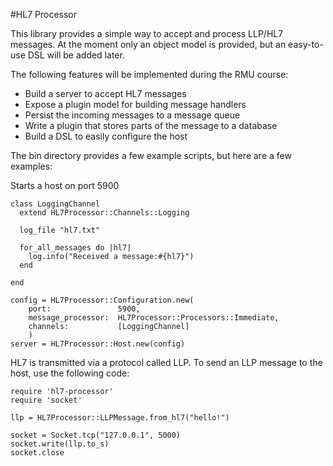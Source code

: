 #HL7 Processor

This library provides a simple way to accept and process LLP/HL7 messages.
At the moment only an object model is provided, but an easy-to-use DSL will be added later.

The following features will be implemented during the RMU course:

* Build a server to accept HL7 messages
* Expose a plugin model for building message handlers
* Persist the incoming messages to a message queue
* Write a plugin that stores parts of the message to a database
* Build a DSL to easily configure the host

The bin directory provides a few example scripts, but here are a few examples:

Starts a host on port 5900

    class LoggingChannel
      extend HL7Processor::Channels::Logging

      log_file "hl7.txt"

      for_all_messages do |hl7|
        log.info("Received a message:#{hl7}")
      end

    end

    config = HL7Processor::Configuration.new(
        port:               5900,
        message_processor:  HL7Processor::Processors::Immediate,
        channels:           [LoggingChannel]
        )
    server = HL7Processor::Host.new(config)

HL7 is transmitted via a protocol called LLP. To send an LLP message to the
host, use the following code:

    require 'hl7-processor'
    require 'socket'

    llp = HL7Processor::LLPMessage.from_hl7("hello!")

    socket = Socket.tcp("127.0.0.1", 5000)
    socket.write(llp.to_s)
    socket.close
  
